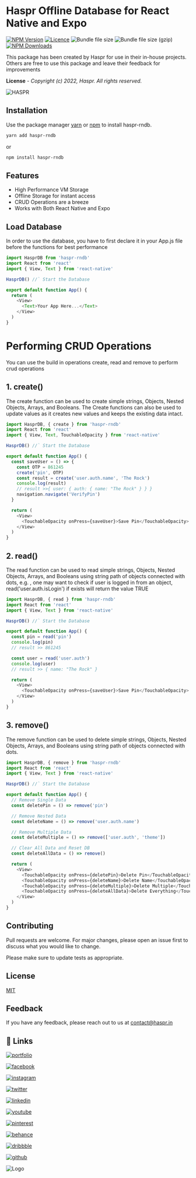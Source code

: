 # Haspr Offline Database for React Native and Expo

<a href="https://www.npmjs.com/package/haspr-rndb"><img src="https://img.shields.io/npm/v/haspr-rndb?color=green" alt="NPM Version"></a>
<a href="LICENCE"><img src="https://img.shields.io/github/license/hasprLLP/haspr-rndb?color=orange" alt="Licence"></a>
<img src="https://img.shields.io/bundlephobia/min/haspr-rndb?color=blue" alt="Bundle file size">
<img src="https://img.shields.io/bundlephobia/minzip/haspr-rndb?color=yellow&label=gzip%20size" alt="Bundle file size (gzip)">
<a href="https://npmcharts.com/compare/haspr-rndb?minimal=true"><img src="https://img.shields.io/npm/dm/haspr-rndb?color=black" alt="NPM Downloads"></a>

This package has been created by Haspr for use in their in-house projects. Others are free to use this package and leave their feedback for improvements

**License** - _Copyright (c) 2022, Haspr. All rights reserved._

![HASPR](https://i.ibb.co/2M1D3Px/Cover.png)

## Installation

Use the package manager [yarn](https://classic.yarnpkg.com/lang/en/docs/install/) or [npm](https://nodejs.org/en/) to install haspr-rndb.

```bash
yarn add haspr-rndb
```

or

```bash
npm install haspr-rndb
```

## Features

- High Performance VM Storage
- Offline Storage for instant access
- CRUD Operations are a breeze
- Works with Both React Native and Expo

## Load Database

In order to use the database, you have to first declare it in your App.js file before the functions for best performance

```javascript
import HasprDB from 'haspr-rndb'
import React from 'react'
import { View, Text } from 'react-native'

HasprDB() //` Start the Database

export default function App() {
  return (
    <View>
      <Text>Your App Here...</Text>
    </View>
  )
}
```

# Performing CRUD Operations

You can use the build in operations create, read and remove to perform crud operations

## 1. create()

The create function can be used to create simple strings, Objects, Nested Objects, Arrays, and Booleans. The Create functions can also be used to update values as it creates new values and keeps the existing data intact.

```javascript
import HasprDB, { create } from 'haspr-rndb'
import React from 'react'
import { View, Text, TouchableOpacity } from 'react-native'

HasprDB() //` Start the Database

export default function App() {
  const saveUser = () => {
    const OTP = 861245
    create('pin', OTP)
    const result = create('user.auth.name', 'The Rock')
    console.log(result)
    // result >>{ user: { auth: { name: "The Rock" } } }
    navigation.navigate('VerifyPin')
  }

  return (
    <View>
      <TouchableOpacity onPress={saveUser}>Save Pin</TouchableOpacity>
    </View>
  )
}
```

## 2. read()

The read function can be used to read simple strings, Objects, Nested Objects, Arrays, and Booleans using string path of objects connected with dots, e.g. , one may want to check if user is logged in from an object, read('user.auth.isLogin') if exists will return the value TRUE

```javascript
import HasprDB, { read } from 'haspr-rndb'
import React from 'react'
import { View, Text } from 'react-native'

HasprDB() //` Start the Database

export default function App() {
  const pin = read('pin')
  console.log(pin)
  // result >> 861245

  const user = read('user.auth')
  console.log(user)
  // result >> { name: "The Rock" }

  return (
    <View>
      <TouchableOpacity onPress={saveUser}>Save Pin</TouchableOpacity>
    </View>
  )
}
```

## 3. remove()

The remove function can be used to delete simple strings, Objects, Nested Objects, Arrays, and Booleans using string path of objects connected with dots.

```javascript
import HasprDB, { remove } from 'haspr-rndb'
import React from 'react'
import { View, Text } from 'react-native'

HasprDB() //` Start the Database

export default function App() {
  // Remove Single Data
  const deletePin = () => remove('pin')

  // Remove Nested Data
  const deleteName = () => remove('user.auth.name')

  // Remove Multiple Data
  const deleteMultiple = () => remove(['user.auth', 'theme'])

  // Clear All Data and Reset DB
  const deleteAllData = () => remove()

  return (
    <View>
      <TouchableOpacity onPress={deletePin}>Delete Pin</TouchableOpacity>
      <TouchableOpacity onPress={deleteName}>Delete Name</TouchableOpacity>
      <TouchableOpacity onPress={deleteMultiple}>Delete Multiple</TouchableOpacity>
      <TouchableOpacity onPress={deleteAllData}>Delete Everything</TouchableOpacity>
    </View>
  )
}
```

## Contributing

Pull requests are welcome. For major changes, please open an issue first to discuss what you would like to change.

Please make sure to update tests as appropriate.

## License

[MIT](https://choosealicense.com/licenses/mit/)

## Feedback

If you have any feedback, please reach out to us at contact@haspr.in

## 🔗 Links

[![portfolio](https://img.shields.io/badge/website-000000?style=for-the-badge&logo=site&logoColor=white)](https://haspr.in/)

[![facebook](https://img.shields.io/badge/facebook-0A66C2?style=for-the-badge&logo=facebook&logoColor=white)](https://www.facebook.com/hasprdesign)

[![instagram](https://img.shields.io/badge/instagram-E1306C?style=for-the-badge&logo=instagram&logoColor=white)](https://www.instagram.com/hasprdesign/)

[![twitter](https://img.shields.io/badge/twitter-1DA1F2?style=for-the-badge&logo=twitter&logoColor=white)](https://twitter.com/hasprdesign)

[![linkedin](https://img.shields.io/badge/linkedin-0A66C2?style=for-the-badge&logo=linkedin&logoColor=white)](https://www.linkedin.com/company/hasprllp)

[![youtube](https://img.shields.io/badge/youtube-FF0000?style=for-the-badge&logo=youtube&logoColor=white)](https://www.youtube.com/channel/UC0xbdzfePWB65W8Ap-Aj-VA)

[![pinterest](https://img.shields.io/badge/pinterest-E60023?style=for-the-badge&logo=pinterest&logoColor=white)](https://in.pinterest.com/hasprdesign/)

[![behance](https://img.shields.io/badge/behance-053eff?style=for-the-badge&logo=behance&logoColor=white)](https://www.behance.net/haspr/)

[![dribbble](https://img.shields.io/badge/dribbble-ea4c89?style=for-the-badge&logo=dribbble&logoColor=white)](https://dribbble.com/haspr)

[![github](https://img.shields.io/badge/github-171515?style=for-the-badge&logo=github&logoColor=white)](https://dribbble.com/haspr)

![Logo](https://haspr.in/static/svg/brand-logo.svg)
